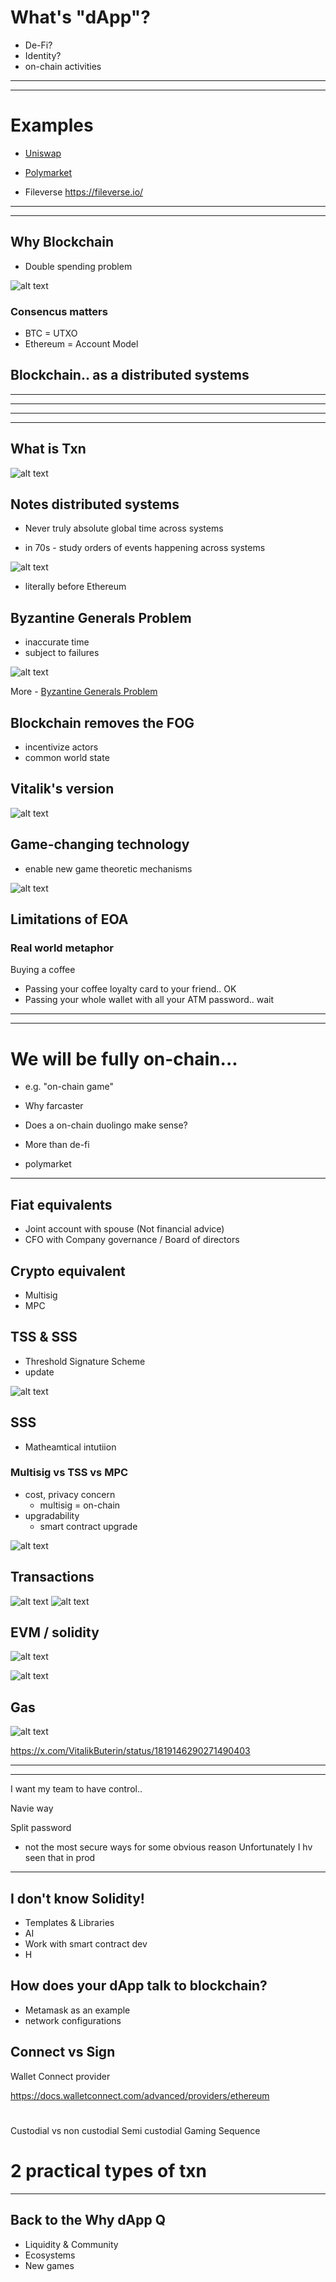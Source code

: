 

# What's "dApp"?
- De-Fi?
- Identity?
- on-chain activities

---
---

# Examples

- [Uniswap](https://app.uniswap.org/)

- [Polymarket](https://polymarket.com/)

- Fileverse https://fileverse.io/

---
---

## Why Blockchain


- Double spending problem

![alt text](image-1.png)


### Consencus matters

- BTC = UTXO 
- Ethereum = Account Model



## Blockchain.. as a distributed systems

---
---



<!-- "On my disconnected smartphone, I still have $50" -->


---
---



## What is Txn
![alt text](image.png)

## Notes distributed systems 

- Never truly absolute global time across systems

- in 70s - study orders of events happening across systems


![alt text](image-2.png)

- literally before Ethereum



## Byzantine Generals Problem

- inaccurate time
- subject to failures

![alt text](image-7.png)

More - [Byzantine Generals Problem](https://medium.com/@ayogun/byzantine-generals-problem-a47b33ef87fc)

## Blockchain removes the FOG
- incentivize actors
- common world state

## Vitalik's version
![alt text](image-8.png)

## Game-changing technology

- enable new game theoretic mechanisms

![alt text](image-3.png)


## Limitations of EOA

### Real world metaphor

Buying a coffee
- Passing your coffee loyalty card to your friend.. OK 
- Passing your whole wallet with all your ATM password.. wait


---
---



# We will be fully on-chain...
- e.g. "on-chain game"

- Why farcaster
- Does a on-chain duolingo make sense?

- More than de-fi
- polymarket

---



## Fiat equivalents
- Joint account with spouse (Not financial advice)
- CFO with Company governance / Board of directors 

## Crypto equivalent 
  - Multisig 
  - MPC

## TSS & SSS
-  Threshold Signature Scheme
  - update 


![alt text](image-10.png)


## SSS
- Matheamtical intutiion

### Multisig vs TSS vs MPC
- cost, privacy concern
  - multisig = on-chain 
- upgradability 
  - smart contract upgrade  


![alt text](image-2.png)


## Transactions
![alt text](image-6.png)
![alt text](image-4.png)


## EVM / solidity

![alt text](image-7.png)

![alt text](image-5.png)

## Gas


![alt text](image-3.png)


https://x.com/VitalikButerin/status/1819146290271490403



---
---


I want my team to have control..

Navie way

Split password

- not the most secure ways for some obvious reason 
Unfortunately I hv seen that in prod


---

## I don't know Solidity!

- Templates & Libraries
- AI
- Work with smart contract dev 
- H


## How does your dApp talk to blockchain?
- Metamask as an example
- network configurations

## Connect vs Sign




Wallet Connect provider


https://docs.walletconnect.com/advanced/providers/ethereum



# 
Custodial vs non custodial 
Semi custodial 
Gaming Sequence



# 2 practical types of txn


---

## Back to the Why dApp Q
- Liquidity & Community
- Ecosystems
- New games